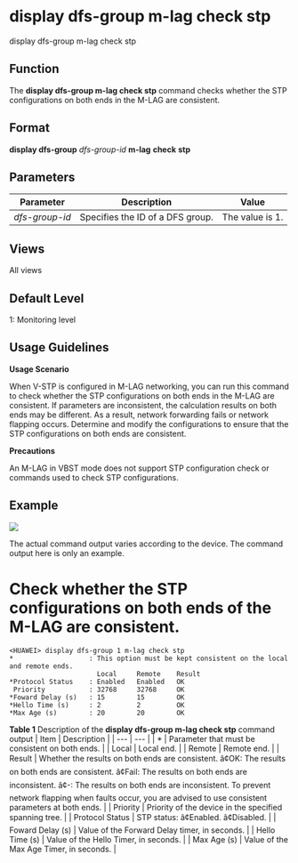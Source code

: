 display dfs-group m-lag check stp
=================================

display dfs-group m-lag check stp

Function
--------



The **display dfs-group m-lag check stp** command checks whether the STP configurations on both ends in the M-LAG are consistent.




Format
------

**display dfs-group** *dfs-group-id* **m-lag** **check** **stp**


Parameters
----------

| Parameter | Description | Value |
| --- | --- | --- |
| *dfs-group-id* | Specifies the ID of a DFS group. | The value is 1. |



Views
-----

All views


Default Level
-------------

1: Monitoring level


Usage Guidelines
----------------

**Usage Scenario**

When V-STP is configured in M-LAG networking, you can run this command to check whether the STP configurations on both ends in the M-LAG are consistent. If parameters are inconsistent, the calculation results on both ends may be different. As a result, network forwarding fails or network flapping occurs. Determine and modify the configurations to ensure that the STP configurations on both ends are consistent.

**Precautions**



An M-LAG in VBST mode does not support STP configuration check or commands used to check STP configurations.




Example
-------

![](../public_sys-resources/note_3.0-en-us.png) 

The actual command output varies according to the device. The command output here is only an example.


# Check whether the STP configurations on both ends of the M-LAG are consistent.
```
<HUAWEI> display dfs-group 1 m-lag check stp
*                   : This option must be kept consistent on the local and remote ends.
                      Local     Remote    Result
*Protocol Status    : Enabled   Enabled   OK
 Priority           : 32768     32768     OK
*Foward Delay (s)   : 15        15        OK
*Hello Time (s)     : 2         2         OK
*Max Age (s)        : 20        20        OK

```

**Table 1** Description of the **display dfs-group m-lag check stp** command output
| Item | Description |
| --- | --- |
| \* | Parameter that must be consistent on both ends. |
| Local | Local end. |
| Remote | Remote end. |
| Result | Whether the results on both ends are consistent.  â¢OK: The results on both ends are consistent.  â¢Fail: The results on both ends are inconsistent.  â¢-: The results on both ends are inconsistent. To prevent network flapping when faults occur, you are advised to use consistent parameters at both ends. |
| Priority | Priority of the device in the specified spanning tree. |
| Protocol Status | STP status:  â¢Enabled.  â¢Disabled. |
| Foward Delay (s) | Value of the Forward Delay timer, in seconds. |
| Hello Time (s) | Value of the Hello Timer, in seconds. |
| Max Age (s) | Value of the Max Age Timer, in seconds. |